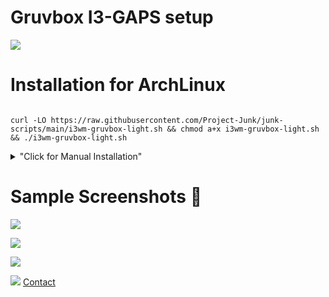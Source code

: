 # Gruvbox I3-GAPS setup
<p align="left"> <a href="https://github.com/arcticicestudio/styleguide-git/releases/latest" target="_blank"><img src="https://img.shields.io/github/release/arcticicestudio/styleguide-git.svg?style=flat-square&label=Git%20Style%20Guide&logoColor=fbf1c7&colorA=3c3836&colorB=fbf1c7&logo=git"/></a></p>


# Installation for ArchLinux
```

curl -LO https://raw.githubusercontent.com/Project-Junk/junk-scripts/main/i3wm-gruvbox-light.sh && chmod a+x i3wm-gruvbox-light.sh && ./i3wm-gruvbox-light.sh
```

<details>
<summary>"Click for Manual Installation"</summary>

### `Install the Packages Required`
 - git
 - jq 
 - clash
 - glava
 - conky
 - feh 
 - yay 
 - dunst 
 - i3-gaps 
 - automake 
 - make 
 - autoconf 
 - dbus-python 
 - i3blocks 
 - mpd 
 - ncmpcpp 
 - neovim 
 - rofi 
 - i3lock 
 - gnome-screenshot 
 - alacritty 
 - ttf-font-awesome 
 - playerctl
 - cava
 - polybar 
 - picom-jonaburg-git
 
 ### `Now install the dotfiles`
 [Reference](https://www.atlassian.com/git/tutorials/dotfiles)
 
 **Just Copy Paste these codes**
 ```
 alias config='/usr/bin/git --git-dir=$HOME/.cfg/ --work-tree=$HOME'
 
 echo ".cfg" >> .gitignore
 
 git clone --bare https://github.com/sourav2k/dotfiles.git -b i3wm-gruvbox-light $HOME/.cfg
 
 alias config='/usr/bin/git --git-dir=$HOME/.cfg/ --work-tree=$HOME'
 
 config checkout
 # Now if you see any errors related to untracted files then just delete those
 
 mkdir -p .config-backup && \
config checkout 2>&1 | egrep "\s+\." | awk {'print $1'} | \
xargs -I{} mv {} .config-backup/{}

config checkout

config config --local status.showUntrackedFiles no

 ```

</details>

# Sample Screenshots 👑
![](https://raw.githubusercontent.com/thefallnn/sampleshots/main/gl1.png)


![](https://raw.githubusercontent.com/thefallnn/sampleshots/main/gl2.png)


![](https://raw.githubusercontent.com/thefallnn/sampleshots/main/gl3.png)


![](https://raw.githubusercontent.com/thefallnn/sampleshots/main/gl4.png)
[Contact](https://wa.me/+919366855940)
